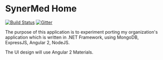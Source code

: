 SynerMed Home 
=============
[![Build Status](https://travis-ci.org/haarabi/synermed-home.svg?branch=master)](https://travis-ci.org/haarabi/synermed-home)
[![Gitter](https://badges.gitter.im/haarabi/synermed-home.svg)](https://gitter.im/haarabi/synermed-home?utm_source=badge&utm_medium=badge&utm_campaign=pr-badge) 

The purpose of this application is to experiment porting my organization's application which is written in .NET Framework, 
using MongoDB, ExpressJS, Angular 2, NodeJS.

The UI design will use Angular 2 Materials.

